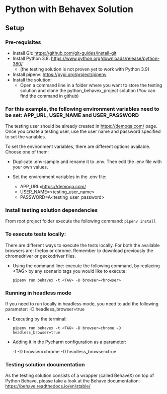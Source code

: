 # Python with Behavex Solution

## Setup

### Pre-requisites
- Install Git: https://github.com/git-guides/install-git
- Install Python 3.8: https://www.python.org/downloads/release/python-380/
  - (the testing solution is not proven yet to work with Python 3.9)
- Install pipenv: https://pypi.org/project/pipenv
- Install the solution:
  - Open a command line in a folder where you want to store the testing solution and clone the python_behavex_project solution
    (You can find the command in github)

### For this example, the following environment variables need to be set: APP_URL, USER_NAME and USER_PASSWORD

The testing user should be already created in https://demoqa.com/ page.
Once you create a testing user, use the user name and password specified to set the variables.


To set the environment variables, there are different options available. Choose one of them:

- Duplicate .env-sample and rename it to .env. Then edit the .env file with your own values.

- Set the environment variables in the .env file:

  - APP_URL=https://demoqa.com/
  - USER_NAME=<testing_user_name>
  - PASSWORD=A<testing_user_password>


### Install testing solution dependencies
From root project folder execute the following command: ```pipenv install```

### To execute tests locally:

There are different ways to execute the tests locally. For both the available browsers are: firefox or chrome.
Remember to download previously the chromedriver or geckodriver files.

- Using the command line: execute the following command, by replacing \<TAG\> by any scenario tags you would like to execute:

  ```
  pipenv run behavex -t <TAG> -D browser=<browser>
  ```

### Running in headless mode
If you need to run locally in headless mode, you need to add the following parameter: -D headless_browser=true

- Executing by the terminal:

  ```
  pipenv run behavex -t <TAG> -D browser=chrome -D headless_browser=true
  ```

- Adding it in the Pycharm configuration as a parameter:

  -t <TAG> -D browser=chrome -D headless_browser=true


### Testing solution documentation
As the testing solution consists of a wrapper (called BehaveX) on top of Python Behave, please take a look at the Behave documentation:
https://behave.readthedocs.io/en/stable/
